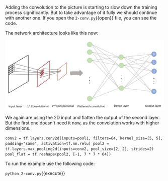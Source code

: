 Adding the convolution to the picture is starting to slow down the training process significantly. But to take advantage of it fully we should continue with another one. If you open the `2-conv.py`{{open}} file, you can see the code.

The network architecture looks like this now:

<img src="tensorflow/assets/convolutional2.png" alt="Two convolutional layers network">

We again are using the 2D input and flatten the output of the second layer. But the first one doesn't need it now, as the convolution works with higher dimensions.

`conv2 = tf.layers.conv2d(inputs=pool1,
  filters=64, kernel_size=[5, 5],
  padding="same", activation=tf.nn.relu)
pool2 = tf.layers.max_pooling2d(inputs=conv2,
  pool_size=[2, 2], strides=2)
pool_flat = tf.reshape(pool2, [-1, 7 * 7 * 64])`

To run the example use the following code:

`python 2-conv.py`{{execute}}
